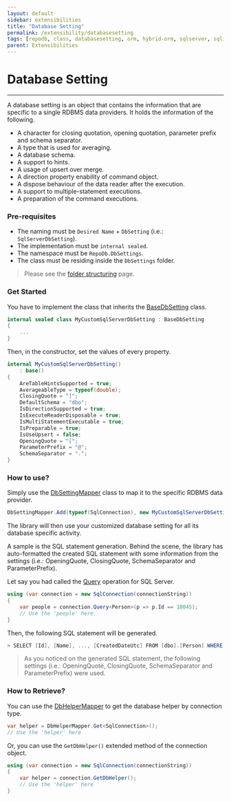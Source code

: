 ```yaml
---
layout: default
sidebar: extensibilities
title: "Database Setting"
permalink: /extensibility/databasesetting
tags: [repodb, class, databasesetting, orm, hybrid-orm, sqlserver, sqlite, mysql, postgresql]
parent: Extensibilities
---
```


# Database Setting

---

A database setting is an object that contains the information that are specific to a single RDBMS data providers. It holds the information of the following.

- A character for closing quotation, opening quotation, parameter prefix and schema separator.
- A type that is used for averaging.
- A database schema.
- A support to hints.
- A usage of upsert over merge.
- A direction property enability of command object.
- A dispose behaviour of the data reader after the execution.
- A support to multiple-statement executions.
- A preparation of the command executions.

### Pre-requisites

- The naming must be `Desired Name` + `DbSetting` (i.e.: `SqlServerDbSetting`).
- The implementation must be `internal sealed`.
- The namespace must be `RepoDb.DbSettings`.
- The class must be residing inside the `DbSettings` folder.

> Please see the [folder structuring](/extensibility/folderstructuring) page.

### Get Started

You have to implement the class that inherits the [BaseDbSetting](/class/basedbsetting) class.

```csharp
internal sealed class MyCustomSqlServerDbSetting : BaseDbSetting
{
    ...
}
```

Then, in the constructor, set the values of every property.

```csharp
internal MyCustomSqlServerDbSetting()
    : base()
{
    AreTableHintsSupported = true;
    AverageableType = typeof(double);
    ClosingQuote = "]";
    DefaultSchema = "dbo";
    IsDirectionSupported = true;
    IsExecuteReaderDisposable = true;
    IsMultiStatementExecutable = true;
    IsPreparable = true;
    IsUseUpsert = false;
    OpeningQuote = "[";
    ParameterPrefix = "@";
    SchemaSeparator = ".";
}
```

### How to use?

Simply use the [DbSettingMapper](/mapper/dbsettingmapper) class to map it to the specific RDBMS data provider.

```csharp
DbSettingMapper.Add(typeof(SqlConnection), new MyCustomSqlServerDbSetting(), true);
```

The library will then use your customized database setting for all its database specific activity.

A sample is the SQL statement generation. Behind the scene, the library has auto-formatted the created SQL statement with some information from the settings (i.e.: OpeningQuote, ClosingQuote, SchemaSeparator and ParameterPrefix).

Let say you had called the [Query](/operation/query) operation for SQL Server. 

```csharp
using (var connection = new SqlConnection(connectionString))
{
    var people = connection.Query<Person>(p => p.Id == 10045);
    // Use the 'people' here
}
```

Then, the following SQL statement will be generated.

```csharp
> SELECT [Id], [Name], ..., [CreatedDateUtc] FROM [dbo].[Person] WHERE ([Id] = @Id);
```

> As you noticed on the generated SQL statement, the following settings (i.e.: OpeningQuote, ClosingQuote, SchemaSeparator and ParameterPrefix) were used.

### How to Retrieve?

You can use the [DbHelperMapper](/mapper/dbhelpermapper) to get the database helper by connection type.

```csharp
var helper = DbHelperMapper.Get<SqlConnection>();
// Use the 'helper' here
```

Or, you can use the `GetDbHelper()` extended method of the connection object.

```csharp
using (var connection = new SqlConnection(connectionString))
{
    var helper = connection.GetDbHelper();
    // Use the 'helper' here
}
```